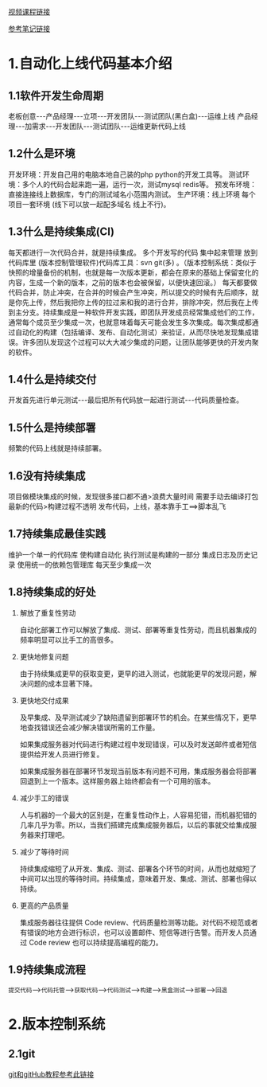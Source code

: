[视频课程链接](https://www.bilibili.com/video/BV11J411674t)

[参考笔记链接](https://www.cnblogs.com/hujuntao/p/11984687.html)

# 1.自动化上线代码基本介绍

## 1.1软件开发生命周期

老板创意---产品经理---立项---开发团队---测试团队(黑白盒)---运维上线
产品经理---加需求---开发团队---测试团队---运维更新代码上线

## 1.2什么是环境

开发环境：开发自己用的电脑本地自己装的php python的开发工具等。
测试环境：多个人的代码合起来跑一遍，运行一次，测试mysql redis等。
预发布环境：直接连接线上数据库，专门的测试域名小范围内测试。
生产环境：线上环境 每个项目一套环境 (线下可以放一起配多域名 线上不行)。

## 1.3什么是持续集成(CI)

每天都进行一次代码合并，就是持续集成。
多个开发写的代码 集中起来管理 放到代码库里 (版本控制管理软件)代码库工具：svn git(多) 。（版本控制系统：类似于快照的增量备份的机制，也就是每一次版本更新，都会在原来的基础上保留变化的内容，生成一个新的版本，之前的版本也会被保留，以便快速回滚。）
每天都要做代码合并，防止冲突，在合并的时候会产生冲突，所以提交的时候有先后顺序，就是你先上传，然后我把你上传的拉过来和我的进行合并，排除冲突，然后我在上传到主分支。持续集成是一种软件开发实践，即团队开发成员经常集成他们的工作，通常每个成员至少集成一次，也就意味着每天可能会发生多次集成。每次集成都通过自动化的构建（包括编译、发布、自动化测试）来验证，从而尽快地发现集成错误。许多团队发现这个过程可以大大减少集成的问题，让团队能够更快的开发内聚的软件。

## 1.4什么是持续交付

开发首先进行单元测试---最后把所有代码放一起进行测试---代码质量检查。

## 1.5什么是持续部署

频繁的代码上线就是持续部署。

## 1.6没有持续集成

项目做模块集成的时候，发现很多接口都不通>浪费大量时间
需要手动去编译打包最新的代码>构建过程不透明
发布代码，上线，基本靠手工==>脚本乱飞

## 1.7持续集成最佳实践

维护一个单一的代码库
使构建自动化
执行测试是构建的一部分
集成日志及历史记录
使用统一的依赖包管理库
每天至少集成一次

## 1.8持续集成的好处

1. 解放了重复性劳动

   自动化部署工作可以解放了集成、测试、部署等重复性劳动，而且机器集成的频率明显可以比手工的高很多。

2. 更快地修复问题

   由于持续集成更早的获取变更，更早的进入测试，也就能更早的发现问题，解决问题的成本显著下降。

3. 更快地交付成果

   及早集成、及早测试减少了缺陷遗留到部署环节的机会。在某些情况下，更早地查找错误还会减少解决错误所需的工作量。

   如果集成服务器对代码进行构建过程中发现错误，可以及时发送邮件或者短信提供给开发人员进行修复。

   如果集成服务器在部署环节发现当前版本有问题不可用，集成服务器会将部署回退到上一个版本。这样服务器上始终都会有一个可用的版本。

4. 减少手工的错误

   人与机器的一个最大的区别是，在重复性动作上，人容易犯错，而机器犯错的几率几乎为零。所以，当我们搭建完成集成服务器后，以后的事就交给集成服务器来打理吧。

5. 减少了等待时间

   持续集成缩短了从开发、集成、测试、部署各个环节的时间，从而也就缩短了中间可以出现的等待时间。持续集成，意味着开发、集成、测试、部署也得以持续。

6. 更高的产品质量

   集成服务器往往提供 Code review、代码质量检测等功能。对代码不规范或者有错误的地方会进行标识，也可以设置邮件、短信等进行告警。而开发人员通过 Code review 也可以持续提高编程的能力。

## 1.9持续集成流程

`提交代码`-->`代码托管`-->`获取代码`-->`代码测试`-->`构建`-->`黑盒测试`-->`部署`-->`回退`

# 2.版本控制系统

## 2.1git

[git和gitHub教程参考此链接](https://github.com/zxc054/note/blob/master/tool/git/git.md)
